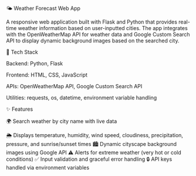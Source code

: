 🌤️ Weather Forecast Web App

A responsive web application built with Flask and Python that provides real-time weather information based on user-inputted cities. The app integrates with the OpenWeatherMap API for weather data and Google Custom Search API to display dynamic background images based on the searched city.


🔧 Tech Stack

Backend: Python, Flask

Frontend: HTML, CSS, JavaScript

APIs: OpenWeatherMap API, Google Custom Search API

Utilities: requests, os, datetime, environment variable handling


✨ Features

🌍 Search weather by city name with live data

🌦 Displays temperature, humidity, wind speed, cloudiness, precipitation, pressure, and sunrise/sunset times
🏙 Dynamic cityscape background images using Google API
⚠️ Alerts for extreme weather (very hot or cold conditions)
✅ Input validation and graceful error handling
🔒 API keys handled via environment variables
